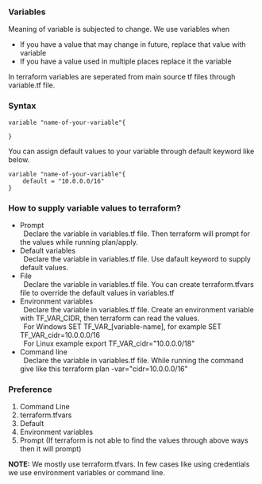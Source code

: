 ### Variables
Meaning of variable is subjected to change. We use variables when
- If you have a value that may change in future, replace that value with variable
- If you have a value used in multiple places replace it the variable

In terraform variables are seperated from main source tf files through variable.tf file.

### Syntax
```
variable "name-of-your-variable"{

}
```
You can assign default values to your variable through default keyword like below.
```
variable "name-of-your-variable"{
    default = "10.0.0.0/16"
}
```
### How to supply variable values to terraform?

- Prompt </br>
    &ensp;Declare the variable in variables.tf file. Then terraform will prompt for the values while running plan/apply. &ensp;
- Default variables </br>
    &ensp;Declare the variable in variables.tf file. Use dafault keyword to supply default values.&ensp;
- File </br>
    &ensp;Declare the variable in variables.tf file. You can create terraform.tfvars file to override the default values in variables.tf&ensp;
- Environment variables </br>
    &ensp;Declare the variable in variables.tf file. Create an environment variable with TF_VAR_CIDR, then terraform can read the values. </br>
    &ensp;For Windows SET TF_VAR_[variable-name], for example SET TF_VAR_cidr=10.0.0.0/16 </br>
    &ensp;For Linux example export TF_VAR_cidr="10.0.0.0/18"&ensp;
- Command line </br>
    &ensp;Declare the variable in variables.tf file. While running the command give like this terraform plan -var="cidr=10.0.0.0/16"

### Preference
1. Command Line
2. terraform.tfvars
3. Default
4. Environment variables
5. Prompt (If terraform is not able to find the values through above ways then it will prompt)

**NOTE:** We mostly use terraform.tfvars. In few cases like using credentials we use environment variables or command line.
